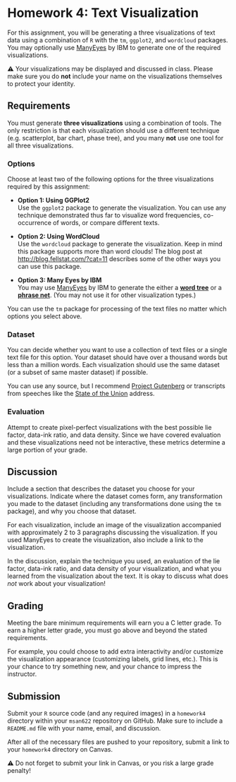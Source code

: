 Homework 4: Text Visualization
==============================

For this assignment, you will be generating a three visualizations of text data using a combination of `R` with the `tm`, `ggplot2`, and `wordcloud` packages. You may optionally use [ManyEyes](http://www-958.ibm.com/software/analytics/labs/manyeyes/) by IBM to generate one of the required visualizations.

:warning: Your visualizations may be displayed and discussed in class. Please make sure you do **not** include your name on the visualizations themselves to protect your identity.

Requirements
------------------------------

You must generate **three visualizations** using a combination of tools. The only restriction is that each visualization should use a different technique (e.g. scatterplot, bar chart, phase tree), and you many __not__ use one tool for all three visualizations.

### Options ###

Choose at least two of the following options for the three visualizations required by this assignment:

- **Option 1: Using GGPlot2**  
  Use the `ggplot2` package to generate the visualization. You can use any technique demonstrated thus far to visualize word frequencies, co-occurrence of words, or compare different texts. 

- **Option 2: Using WordCloud**  
  Use the `wordcloud` package to generate the visualization. Keep in mind this package supports more than word clouds! The blog post at <http://blog.fellstat.com/?cat=11> describes some of the other ways you can use this package.

- **Option 3: Many Eyes by IBM**  
  You may use [ManyEyes](http://www-958.ibm.com/software/analytics/labs/manyeyes/) by IBM to generate the either a [**word tree**](http://www-958.ibm.com/software/analytics/manyeyes/page/Word_Tree.html) or a [**phrase net**](http://www-958.ibm.com/software/analytics/manyeyes/page/Phrase_Net.html). (You may not use it for other visualization types.)

You can use the `tm` package for processing of the text files no matter which options you select above.

### Dataset ###

You can decide whether you want to use a collection of text files or a single text file for this option. Your dataset should have over a thousand words but less than a million words. Each visualization should use the same dataset (or a subset of same master dataset) if possible.

You can use any source, but I recommend [Project Gutenberg](http://www.gutenberg.org/) or transcripts from speeches like the [State of the Union](http://www.presidency.ucsb.edu/sou.php) address.

### Evaluation ###

Attempt to create pixel-perfect visualizations with the best possible lie factor, data-ink ratio, and data density. Since we have covered evaluation and these visualizations need not be interactive, these metrics determine a large portion of your grade.

Discussion
------------------------------

Include a section that describes the dataset you choose for your visualizations. Indicate where the dataset comes form, any transformation you made to the dataset (including any transformations done using the `tm` package), and why you choose that dataset.

For each visualization, include an image of the visualization accompanied with approximately 2 to 3 paragraphs discussing the visualization. If you used ManyEyes to create the visualization, also include a link to the visualization.

In the discussion, explain the technique you used, an evaluation of the lie factor, data-ink ratio, and data density of your visualization, and what you learned from the visualization about the text. It is okay to discuss what does _not_ work about your visualization!

Grading
------------------------------

Meeting the bare minimum requirements will earn you a C letter grade. To earn a higher letter grade, you must go above and beyond the stated requirements. 

For example, you could choose to add extra interactivity and/or customize the visualization appearance (customizing labels, grid lines, etc.). This is your chance to try something new, and your chance to impress the instructor.

Submission
------------------------------

Submit your `R` source code (and any required images) in a `homework4` directory within your `msan622` repository on GitHub. Make sure to include a `README.md` file with your name, email, and discussion. 

After all of the necessary files are pushed to your repository, submit a link to your `homework4` directory on Canvas.

:warning: Do not forget to submit your link in Canvas, or you risk a large grade penalty!